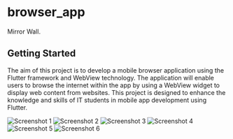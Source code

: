 # browser_app

Mirror Wall.

## Getting Started

The aim of this project is to develop a mobile browser application using the Flutter framework
and WebView technology. The application will enable users to browse the internet within the app
by using a WebView widget to display web content from websites. This project is designed to
enhance the knowledge and skills of IT students in mobile app development using Flutter.

![Screenshot 1](Desktop/1.png)
![Screenshot 2](Desktop/2.png)
![Screenshot 3](Desktop/3.png)
![Screenshot 4](Desktop/4.png)
![Screenshot 5](Desktop/5.png)
![Screenshot 6](Desktop/6.png)
